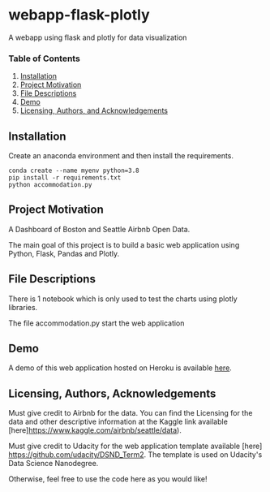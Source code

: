 # webapp-flask-plotly
A webapp using flask and plotly for data visualization

### Table of Contents

1. [Installation](#installation)
2. [Project Motivation](#motivation)
3. [File Descriptions](#files)
4. [Demo](#demo)
5. [Licensing, Authors, and Acknowledgements](#licensing)

## Installation <a name="installation"></a>

Create an anaconda environment and then install the requirements.

```
conda create --name myenv python=3.8
pip install -r requirements.txt
python accommodation.py 
```

## Project Motivation<a name="motivation"></a>

A Dashboard of Boston and Seattle Airbnb Open Data. 

The main goal of this project is to build a basic web application using Python, Flask, Pandas and Plotly.

## File Descriptions <a name="files"></a>

There is 1 notebook which is only used to test the charts using plotly libraries. 

The file accommodation.py start the web application


## Demo <a name="demo"></a>

A demo of this web application hosted on Heroku is available [here](https://flask-plotly-accommodation.herokuapp.com/).

## Licensing, Authors, Acknowledgements<a name="licensing"></a>

Must give credit to Airbnb for the data.  You can find the Licensing for the data and other descriptive information at the Kaggle link available [here]https://www.kaggle.com/airbnb/seattle/data). 

Must give credit to Udacity for the web application template available [here] https://github.com/udacity/DSND_Term2. The template is used on Udacity's Data Science Nanodegree.

Otherwise, feel free to use the code here as you would like! 